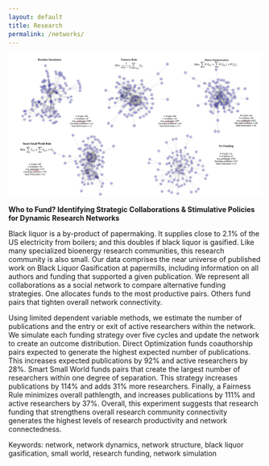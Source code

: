 ```yaml
---
layout: default
title: Research
permalink: /networks/
---
```


![alt text](https://github.com/syedmfuad/syedfuad.github.io/blob/master/images/networks.PNG)

**Who to Fund? Identifying Strategic Collaborations & Stimulative Policies for Dynamic Research Networks**

Black liquor is a by-product of papermaking. It supplies close to 2.1% of the US electricity from boilers; and this doubles if black liquor is gasified. Like many specialized bioenergy research communities, this research community is also small. Our data comprises the near universe of published work on Black Liquor Gasification at papermills, including information on all authors and funding that supported a given publication. We represent all collaborations as a social network to compare alternative funding strategies. One allocates funds to the most productive pairs. Others fund pairs that tighten overall network connectivity. 

Using limited dependent variable methods, we estimate the number of publications and the entry or exit of active researchers within the network. We simulate each funding strategy over five cycles and update the network to create an outcome distribution. Direct Optimization funds coauthorship pairs expected to generate the highest expected number of publications. This increases expected publications by 92% and active researchers by 28%. Smart Small World funds pairs that create the largest number of researchers within one degree of separation. This strategy increases publications by 114% and adds 31% more researchers. Finally, a Fairness Rule minimizes overall pathlength, and increases publications by 111% and active researchers by 37%. Overall, this experiment suggests that research funding that strengthens overall research community connectivity generates the highest levels of research productivity and network connectedness. 

Keywords: network, network dynamics, network structure, black liquor gasification, small world, research funding, network simulation 


